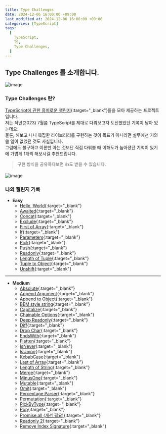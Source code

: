 ```yaml
---
title: Type Challenges
date: 2024-12-06 16:00:00 +09:00
last_modified_at: 2024-12-06 16:00:00 +09:00
categories: [TypeScript]
tags:
  [
    TypeScript,
    TS,
    Type Challenges,
  ]
---
```


## Type Challenges 를 소개합니다.
![image](https://github.com/user-attachments/assets/354a59eb-e97d-41b4-86ab-57e4cab88621)

### Type Challenges 란?
[TypeScript에 관한 흥미로운 챌린지](https://ghaiklor.github.io/type-challenges-solutions/en/){:target="_blank"}들을 모아 제공하는 프로젝트입니다.  
저는 작년(2023) 7월쯤 TypeScript를 제대로 다뤄보고자 도전했었던 기록이 남아 있는데요.    
물론, 해보고 나니 복잡한 라이브러리를 구현하는 것이 목표가 아니라면 실무에선 거의 쓸 일이 없었던 것도 사실입니다.  
그럼에도 불구하고 이론만 아는 것보단 직접 다뤄볼 때 이해도가 높아졌던 기억이 있기에 가볍게 1개씩 해보시길 추천드립니다.    

> 구현 방식을 공유하다보면 👍도 받을 수 있습니다.

![image](https://github.com/user-attachments/assets/df0a8179-d6b5-4b2b-a7e3-9ebc59e315ff)

### 나의 챌린지 기록
- **Easy**  
  - [Hello, World](https://www.notion.so/1-Hello-World-61033b49401447568abd0a144d4d2345?pvs=21){:target="_blank"}    
  - [Awaited](https://www.notion.so/2-Awaited-f95c90dea204400e9bf79915cc49e504?pvs=21){:target="_blank"}    
  - [Concat](https://www.notion.so/3-Concat-ecee2ab21b204a42be3a02a812e2c0f3?pvs=21){:target="_blank"}    
  - [Exclude](https://www.notion.so/4-Exclude-5dc8622f34594c0995d28cc95f915425?pvs=21){:target="_blank"}    
  - [First of Array](https://www.notion.so/5-First-of-Array-f853508224f14274984b15ac74b6cb90?pvs=21){:target="_blank"}    
  - [If](https://www.notion.so/6-If-e90969eae8524982ae732f25064af9ca?pvs=21){:target="_blank"}    
  - [Parameters](https://www.notion.so/8-Parameters-82666ffcf6d240d29728d2e69f6d3c07?pvs=21){:target="_blank"}    
  - [Pick](https://www.notion.so/9-Pick-88a15694994c4829b5019b32002082ab?pvs=21){:target="_blank"}    
  - [Push](https://www.notion.so/10-Push-aec389cbd1a645c481888c52928f4c7c?pvs=21){:target="_blank"}    
  - [Readonly](https://www.notion.so/11-Readonly-47b59bd8656d48d5b6305810ddf590de?pvs=21){:target="_blank"}    
  - [Length of Tuple](https://www.notion.so/13-Length-of-Tuple-07935f2bd214496c849fb97dca05f822?pvs=21){:target="_blank"}    
  - [Tuple to Object](https://www.notion.so/12-Tuple-to-Object-e67e0cb1da4b44aca3f40f9d6909006c?pvs=21){:target="_blank"}      
  - [Unshift](https://www.notion.so/13-Unshift-55cd221016ed4f35aa070a46926c0f2a?pvs=21){:target="_blank"}    

----

- **Medium**  
  - [Absolute](https://www.notion.so/14-Absolute-81e2e14fce5e4b5cad7d69d790283ee9?pvs=21){:target="_blank"}  
  - [Append Argument](https://www.notion.so/15-Append-Argument-2c64da4d510e4d329541fe24a02488fc?pvs=21){:target="_blank"}  
  - [Append to Object](https://www.notion.so/16-Append-to-Object-44a653d641aa43d2be14fbd74e6caf5e?pvs=21){:target="_blank"}  
  - [BEM style string](https://www.notion.so/17-BEM-style-string-a753e7c13da54881a06e442424ced99e?pvs=21){:target="_blank"}  
  - [Capitalize](https://www.notion.so/18-Capitalize-2e8d2add79fb483ab21c87ac4535dba1?pvs=21){:target="_blank"}  
  - [Chainable Options](https://www.notion.so/19-Chainable-Options-10ab2d8e47744c3d86e07d61f6aba641?pvs=21){:target="_blank"}  
  - [Deep Readonly](https://www.notion.so/20-Deep-Readonly-48a69098236d47d08548c9d77657d00f?pvs=21){:target="_blank"}  
  - [Diff](https://www.notion.so/21-Diff-6478e2dcff5e47e885669217ccc36b9b?pvs=21){:target="_blank"}  
  - [Drop Char](https://www.notion.so/22-Drop-Char-6f6f5d48a0c643349ce55c25c9c9f5d3?pvs=21){:target="_blank"}  
  - [EndsWith](https://www.notion.so/23-EndsWith-705af1e5bbbf4e9a8146d1d4f17f7e71?pvs=21){:target="_blank"}  
  - [Flatten](https://www.notion.so/24-Flatten-24d765118a4e42bcae69f493a7142946?pvs=21){:target="_blank"}  
  - [IsNever](https://www.notion.so/25-IsNever-d14081b4833d450fb3c2ca90b7e3137c?pvs=21){:target="_blank"}  
  - [IsUnion](https://www.notion.so/26-IsUnion-b8f4739dfc8742259477a369735d9a66?pvs=21){:target="_blank"}  
  - [KebabCase](https://www.notion.so/27-KebabCase-b20f40cac4604563886562a85fa69606?pvs=21){:target="_blank"}  
  - [Last of Array](https://www.notion.so/28-Last-of-Array-b0c6ba01410247dcae1636b0e2faed5b?pvs=21){:target="_blank"}  
  - [Length of String](https://www.notion.so/29-Length-of-String-97896c982f41407b82a64737e8527c34?pvs=21){:target="_blank"}  
  - [Merge](https://www.notion.so/30-Merge-259a80eb15924d46bc135239c7f8cf2b?pvs=21){:target="_blank"}  
  - [MinusOne](https://www.notion.so/31-MinusOne-a42193ed330a40949b0a5d7547d355de?pvs=21){:target="_blank"}  
  - [Mutable](https://www.notion.so/32-Mutable-6a863dfee7be49ab83255ed5a86f821b?pvs=21){:target="_blank"}  
  - [Omit](https://www.notion.so/33-Omit-dcfd2630c437417799d1f2312abf2399?pvs=21){:target="_blank"}  
  - [Percentage Parser](https://www.notion.so/34-Percentage-Parser-a2396191d9a1490ab30c13fbfdd9730b?pvs=21){:target="_blank"}  
  - [Permutation](https://www.notion.so/35-Permutation-22132cbc018b4b74921e459547f1d6d6?pvs=21){:target="_blank"}  
  - [PickByType](https://www.notion.so/36-PickByType-fa4cba658a624f88bed534625edc278d?pvs=21){:target="_blank"}  
  - [Pop](https://www.notion.so/37-Pop-119625909ea043ea9df46f2cb76db5db?pvs=21){:target="_blank"}  
  - [Promise.all (개선 필요)](https://www.notion.so/38-Promise-all-eaf10f8190714798ad26e1b25f6dc6f0?pvs=21){:target="_blank"}  
  - [Readonly 2](https://www.notion.so/39-Readonly-2-f49af97565f445deb61edd3e98a172ce?pvs=21){:target="_blank"}  
  - [Remove Index Signature](https://www.notion.so/40-Remove-Index-Signature-61f4504fcaf14038ab68a322b1dffed9?pvs=21){:target="_blank"}  
